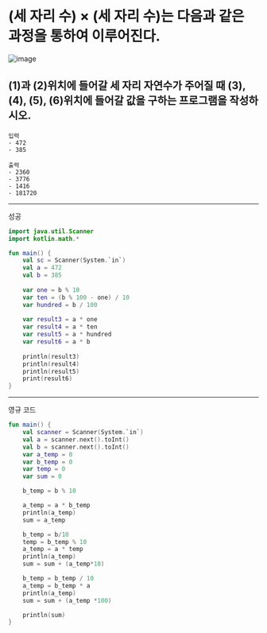 # (세 자리 수) × (세 자리 수)는 다음과 같은 과정을 통하여 이루어진다.

![image](https://github.com/21dbwls12/TIL/assets/139525941/5c6873c0-f871-4773-8067-370804c244b9)

(1)과 (2)위치에 들어갈 세 자리 자연수가 주어질 때 (3), (4), (5), (6)위치에 들어갈 값을 구하는 프로그램을 작성하시오.
----------------------------------------------

    입력
    - 472
    - 385

    출력
    - 2360
    - 3776
    - 1416
    - 181720
-------------------------
성공
```kotlin
import java.util.Scanner
import kotlin.math.*

fun main() {
    val sc = Scanner(System.`in`)
    val a = 472
    val b = 385
   	
    var one = b % 10
    var ten = (b % 100 - one) / 10 
    var hundred = b / 100
    
    var result3 = a * one
    var result4 = a * ten
    var result5 = a * hundred  
    var result6 = a * b 
    
    println(result3)
    println(result4)
    println(result5)
    print(result6)
}
```

--------------
영규 코드
```kotlin
fun main() {
    val scanner = Scanner(System.`in`)
    val a = scanner.next().toInt()
    val b = scanner.next().toInt()
    var a_temp = 0
    var b_temp = 0
    var temp = 0
    var sum = 0

    b_temp = b % 10

    a_temp = a * b_temp
    println(a_temp)
    sum = a_temp

    b_temp = b/10
    temp = b_temp % 10
    a_temp = a * temp
    println(a_temp)
    sum = sum + (a_temp*10)

    b_temp = b_temp / 10
    a_temp = b_temp * a
    println(a_temp)
    sum = sum + (a_temp *100)

    println(sum)
}
```
